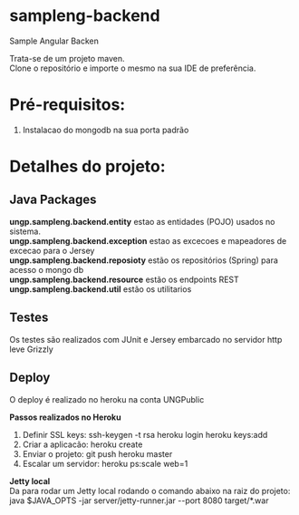 sampleng-backend
================

Sample Angular Backen  

Trata-se de um projeto maven.  
Clone o repositório e importe o mesmo na sua IDE de preferência.  

Pré-requisitos:
===================
1) Instalacao do mongodb na sua porta padrão  

Detalhes do projeto:
===================

## Java Packages ##
__ungp.sampleng.backend.entity__ estao as entidades (POJO) usados no sistema.  
__ungp.sampleng.backend.exception__ estao as excecoes e mapeadores de excecao para o Jersey  
__ungp.sampleng.backend.reposioty__ estão os repositórios (Spring) para acesso o mongo db  
__ungp.sampleng.backend.resource__ estão os endpoints REST  
__ungp.sampleng.backend.util__ estão os utilitarios  

## Testes ## 
 
  Os testes são realizados com JUnit e Jersey embarcado no servidor http leve Grizzly  

## Deploy ## 
 
 O deploy é realizado no heroku na conta UNGPublic  

__Passos realizados no Heroku__  
1) Definir SSL keys: ssh-keygen -t rsa heroku login heroku keys:add    
2) Criar a aplicacão: heroku create   
3) Enviar o projeto: git push heroku master  
4) Escalar um servidor: heroku ps:scale web=1  

__Jetty local__  
Da para rodar um Jetty local rodando o comando abaixo na raiz do projeto:  
java $JAVA_OPTS -jar server/jetty-runner.jar --port 8080 target/*.war
